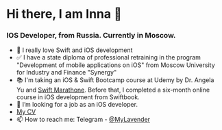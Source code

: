 <h1> Hi there, I am Inna </a>👋
<h3> IOS Developer,  from Russia. Currently in Moscow. </h3>

- 🥰 I really love Swift and iOS development
- ✅ I have a state diploma of professional retraining in the program "Development of mobile applications on iOS" from Moscow University for Industry and Finance "Synergy"
- 📚 I'm taking an iOS & Swift Bootcamp course at Udemy by Dr. Angela Yu and [Swift Marathone](https://t.me/swiftmarathon). Before that, I completed a six-month online course in iOS development from Swiftbook.
- 🙌 I’m looking for a job as an iOS developer.
- [My CV](https://github.com/InnaStepanova/InnaStepanova/blob/main/Inna%20Stepanova.pdf)
- 📫 How to reach me: Telegram - [@MyLavender](https://t.me/MyLavender)

